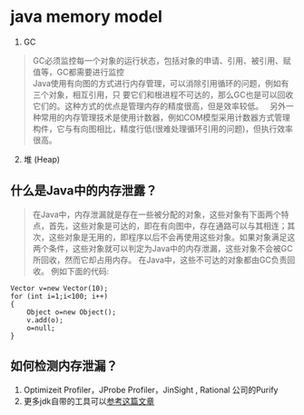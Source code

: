 # java memory model 
1. GC  

>GC必须监控每一个对象的运行状态，包括对象的申请、引用、被引用、赋值等，GC都需要进行监控  
>Java使用有向图的方式进行内存管理，可以消除引用循环的问题，例如有三个对象，相互引用，只
要它们和根进程不可达的，那么GC也是可以回收它们的。这种方式的优点是管理内存的精度很高，但是效率较低。  
>另外一种常用的内存管理技术是使用计数器，例如COM模型采用计数器方式管理构件，它与有向图相比，精度行低(很难处理循环引用的问题)，但执行效率很高。

2. 堆 (Heap)
   
## 什么是Java中的内存泄露？  
>在Java中，内存泄漏就是存在一些被分配的对象，这些对象有下面两个特点，首先，这些对象是可达的，即在有向图中，存在通路可以与其相连；其次，这些对象是无用的，即程序以后不会再使用这些对象。如果对象满足这两个条件，这些对象就可以判定为Java中的内存泄漏，这些对象不会被GC所回收，然而它却占用内存。
在Java中，这些不可达的对象都由GC负责回收。
>例如下面的代码:  
```
Vector v=new Vector(10);
for (int i=1;i<100; i++)
{
    Object o=new Object();
    v.add(o);
    o=null; 
}
```
## 如何检测内存泄漏？
1. Optimizeit Profiler，JProbe Profiler，JinSight , Rational 公司的Purify 
2. 更多jdk自带的工具可以[参考这篇文章](http://jameswxx.iteye.com/blog/731763,"更多JDK自带工具")

